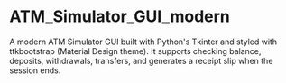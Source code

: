 # ATM_Simulator_GUI_modern
A modern ATM Simulator GUI built with Python's Tkinter and styled with ttkbootstrap (Material Design theme).   It supports checking balance, deposits, withdrawals, transfers, and generates a receipt slip when the session ends.
